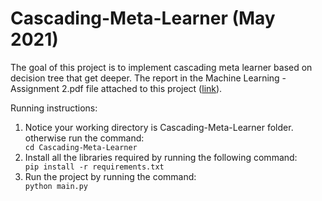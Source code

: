 # Cascading-Meta-Learner (May 2021)

The goal of this project is to implement cascading meta learner based on decision tree that get deeper. The report in the Machine Learning - Assignment 2.pdf file attached to this project ([link](https://github.com/MaorSagi/Cascading-Meta-Learner/blob/main/Machine%20Learning%20-%20Assignment%202.pdf)). 

<p>Running instructions:</p>
<ol>
<li>Notice your working directory is Cascading-Meta-Learner folder. otherwise run the command:</li>
<code>cd Cascading-Meta-Learner</code>
<li>Install all the libraries required by running the following command:</li>
<code>pip install -r requirements.txt</code>
<li>Run the project by running the command:</li>
<code>python main.py</code>
</ol>
